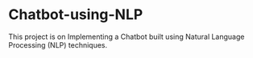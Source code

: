 # Chatbot-using-NLP
This project is on Implementing a Chatbot built using Natural Language Processing (NLP) techniques.
